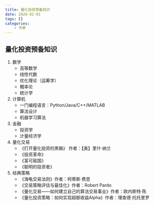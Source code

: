 ```yaml
---
title: 量化投资预备知识
date: 2020-02-01
tags: []
categories: 
    - 书单
---
```

## 量化投资预备知识

1. 数学
    - 高等数学
    - 线性代数
    - 优化理论（运筹学）
    - 概率论
    - 统计学
2. 计算机
    - 一门编程语言：Python/Java/C++/MATLAB
    - 算法设计
    - 机器学习算法
3. 金融
    - 投资学
    - 计量经济学
4. 量化交易
    - 《打开量化投资的黑箱》 作者：【美】里什·纳兰
    - 《投资革命》
    - 《富可敌国》
    - 《聪明的投资者》
5. 经典策略
    - 《海龟交易法则》作者：柯蒂斯·费思
    - 《交易策略评估与最佳化》作者：Robert Pardo
    - 《量化交易——如何建立自己的算法交易事业》作者：欧内斯特·陈
    - 《量化投资策略：如何实现超额收益Alpha》作者：理查德·托托里罗
